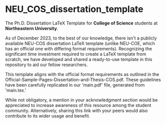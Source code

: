 # NEU_COS_dissertation_template

The Ph.D. Dissertation LaTeX Template for **College of Science** students at **Northeastern University**.

As of December 2023, to the best of our knowledge, there isn't a publicly available NEU-COS dissertation LaTeX template (unlike NEU-COE, which has an official one with differing format requirements). Recognizing the significant time investment required to create a LaTeX template from scratch, we have developed and shared a ready-to-use template in this repository to aid our fellow researchers.

This template aligns with the official format requirements as outlined in the Official-Sample-Pages-Dissertation-and-Thesis-COS.pdf. These guidelines have been carefully replicated in our 'main.pdf' file, generated from 'main.tex.'

While not obligatory, a mention in your acknowledgment section would be appreciated to increase awareness of this resource among the student community. Alternatively, sharing this link with your peers would also contribute to its wider usage and benefit.
